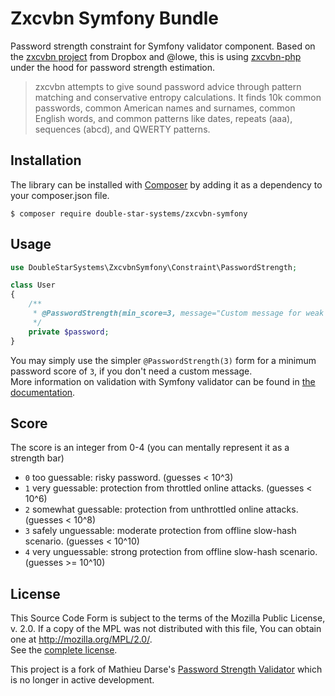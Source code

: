 # Zxcvbn Symfony Bundle

Password strength constraint for Symfony validator component.
Based on the [zxcvbn project](https://blogs.dropbox.com/tech/2012/04/zxcvbn-realistic-password-strength-estimation/)
from Dropbox and @lowe, this is using [zxcvbn-php](https://github.com/bjeavons/zxcvbn-php)
under the hood for password strength estimation.

> zxcvbn attempts to give sound password advice through pattern matching and
conservative entropy calculations. It finds 10k common passwords, common
American names and surnames, common English words, and common patterns like
dates, repeats (aaa), sequences (abcd), and QWERTY patterns.

## Installation

The library can be installed with [Composer](http://getcomposer.org) by adding it as a dependency to your composer.json file.

```
$ composer require double-star-systems/zxcvbn-symfony
```

## Usage
```php
use DoubleStarSystems\ZxcvbnSymfony\Constraint\PasswordStrength;

class User
{
    /**
     * @PasswordStrength(min_score=3, message="Custom message for weak password error")
     */
    private $password;
}
```

You may simply use the simpler `@PasswordStrength(3)` form for a minimum
password score of `3`, if you don't need a custom message.  
More information on validation with Symfony validator can be found in
[the documentation](http://symfony.com/doc/current/book/validation.html).

## Score
The score is an integer from 0-4 (you can mentally represent it as a strength bar)
- `0` too guessable: risky password. (guesses < 10^3)
- `1` very guessable: protection from throttled online attacks. (guesses < 10^6)
- `2` somewhat guessable: protection from unthrottled online attacks. (guesses < 10^8)
- `3` safely unguessable: moderate protection from offline slow-hash scenario. (guesses < 10^10)
- `4` very unguessable: strong protection from offline slow-hash scenario. (guesses >= 10^10)

## License
This Source Code Form is subject to the terms of the Mozilla Public
License, v. 2.0. If a copy of the MPL was not distributed with this
file, You can obtain one at http://mozilla.org/MPL/2.0/.  
See the [complete license](LICENSE).

This project is a fork of Mathieu Darse's [Password Strength
Validator](https://github.com/mdarse/password-strength-validator) which is no
longer in active development.
